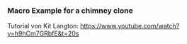 ### Macro Example for a chimney clone

Tutorial von Kit Langton: https://www.youtube.com/watch?v=h9hCm7GRbfE&t=20s